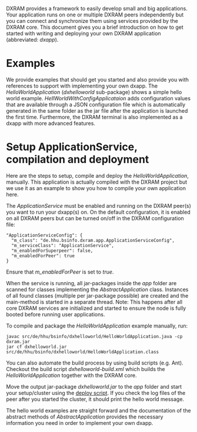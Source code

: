 DXRAM provides a framework to easily develop small and big applications. Your application runs on one or multiple DXRAM peers independently but you can connect and synchronize them using services provided by the DXRAM core. This document gives you a brief introduction on how to get started with writing and deploying your own DXRAM application (abbreviated: *dxapp*).

# Examples

We provide examples that should get you started and also provide you with references to support with implementing your own dxapp.
The *HelloWorldApplication* (*dxhelloworld* sub-package) shows a simple hello world example. *HellWorldWithConfigApplicataion* adds configuration values that are available through a JSON configuration file which is automatically generated in the same folder as the jar file after the application is launched the first time.
Furthermore, the DXRAM terminal is also implemented as a dxapp with more advanced features.

# Setup ApplicationService, compilation and deployment

Here are the steps to setup, compile and deploy the *HelloWorldApplication*, manually. This application is actually compiled with the DXRAM project but we use it as an example to show you how to compile your own application here.

The *ApplicationService* must be enabled and running on the DXRAM peer(s) you want to run your dxapp(s) on. On the default configuration, it is enabled on all DXRAM peers but can be turned on/off in the DXRAM configuration file:
```
"ApplicationServiceConfig": {
  "m_class": "de.hhu.bsinfo.dxram.app.ApplicationServiceConfig",
  "m_serviceClass": "ApplicationService",
  "m_enabledForSuperpeer": false,
  "m_enabledForPeer": true
}
```
Ensure that *m_enabledForPeer* is set to *true*.

When the service is running, all jar-packages inside the *app* folder are scanned for classes implementing the *AbstractApplication* class. Instances of all found classes (multiple per jar-package possible) are created and the main-method is started in a separate thread.
Note: This happens after all core DXRAM services are initialized and started to ensure the node is fully booted before running user applications.

To compile and package the *HelloWorldApplication* example manually, run:
```
javac src/de/hhu/bsinfo/dxhelloworld/HelloWorldApplication.java -cp dxram.jar
jar cf dxhelloworld.jar src/de/hhu/bsinfo/dxhelloworld/HelloWorldApplication.class
```

You can also automate the build process by using build scripts (e.g. Ant). Checkout the build script *dxhelloworld-build.xml* which builds the *HelloWorldApplication* together with the DXRAM core. 

Move the output jar-package *dxhelloworld.jar* to the *app* folder and start your setup/cluster using the [deploy script](QuickStart.md). If you check the log files of the peer after you started the cluster, it should print the hello world message.

The hello world examples are straight forward and the documentation of the abstract methods of *AbstractApplication* provides the necessary information you need in order to implement your own dxapp.
